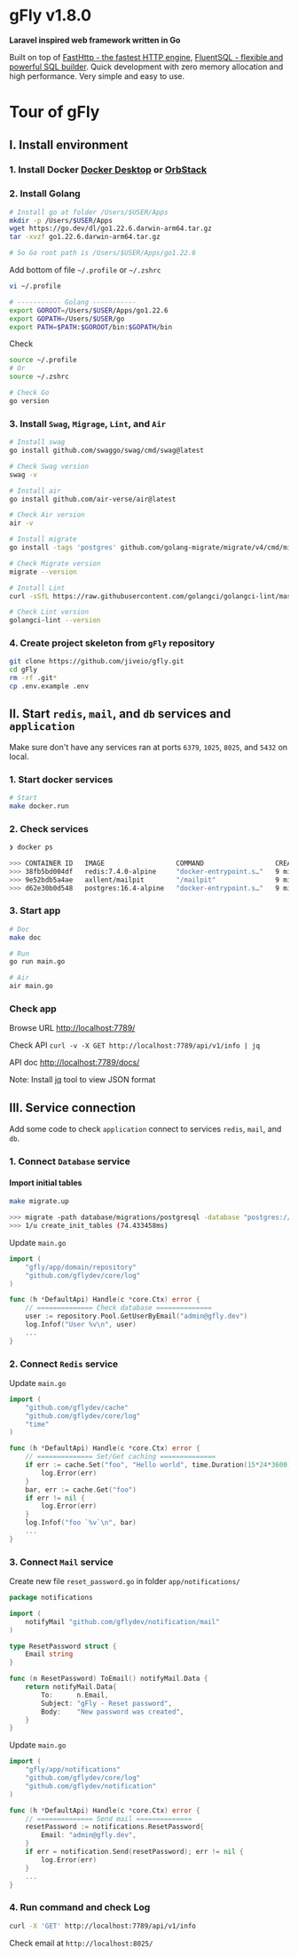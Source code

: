 # gFly v1.8.0

**Laravel inspired web framework written in Go**

Built on top of [FastHttp - the fastest HTTP engine](https://github.com/valyala/fasthttp), [FluentSQL - flexible and powerful SQL builder](https://github.com/jiveio/fluentsql). Quick development with zero memory allocation and high performance. Very simple and easy to use.

# Tour of gFly

## I. Install environment

### 1. Install Docker [Docker Desktop](https://www.docker.com/products/docker-desktop/) or [OrbStack](https://orbstack.dev/)

### 2. Install Golang
```bash
# Install go at folder /Users/$USER/Apps
mkdir -p /Users/$USER/Apps
wget https://go.dev/dl/go1.22.6.darwin-arm64.tar.gz
tar -xvzf go1.22.6.darwin-arm64.tar.gz

# So Go root path is /Users/$USER/Apps/go1.22.6
```
Add bottom of file `~/.profile` or `~/.zshrc`
```bash
vi ~/.profile

# ----------- Golang -----------
export GOROOT=/Users/$USER/Apps/go1.22.6
export GOPATH=/Users/$USER/go
export PATH=$PATH:$GOROOT/bin:$GOPATH/bin
```

Check
```bash
source ~/.profile
# Or
source ~/.zshrc

# Check Go
go version
```

### 3. Install `Swag`, `Migrage`, `Lint`, and `Air`
```bash
# Install swag
go install github.com/swaggo/swag/cmd/swag@latest

# Check Swag version
swag -v

# Install air
go install github.com/air-verse/air@latest

# Check Air version
air -v

# Install migrate
go install -tags 'postgres' github.com/golang-migrate/migrate/v4/cmd/migrate@latest

# Check Migrate version
migrate --version

# Install Lint
curl -sSfL https://raw.githubusercontent.com/golangci/golangci-lint/master/install.sh | sh -s -- -b $(go env GOPATH)/bin v1.60.3

# Check Lint version
golangci-lint --version
```

### 4. Create project skeleton from `gFly` repository
```bash
git clone https://github.com/jiveio/gfly.git
cd gFly
rm -rf .git*
cp .env.example .env
```

## II. Start `redis`, `mail`, and `db` services and `application`

Make sure don't have any services ran at ports `6379`, `1025`, `8025`, and `5432` on local. 

### 1. Start docker services
```bash
# Start
make docker.run
```
### 2. Check services
```bash
❯ docker ps

>>> CONTAINER ID   IMAGE                  COMMAND                  CREATED         STATUS                   PORTS                                                                                            NAMES
>>> 38fb5bd004df   redis:7.4.0-alpine     "docker-entrypoint.s…"   9 minutes ago   Up 9 minutes             0.0.0.0:6379->6379/tcp, :::6379->6379/tcp                                                        gfly-redis
>>> 9e52bdb5a4ae   axllent/mailpit        "/mailpit"               9 minutes ago   Up 9 minutes (healthy)   0.0.0.0:1025->1025/tcp, :::1025->1025/tcp, 0.0.0.0:8025->8025/tcp, :::8025->8025/tcp, 1110/tcp   gfly-mail
>>> d62e30b0d548   postgres:16.4-alpine   "docker-entrypoint.s…"   9 minutes ago   Up 9 minutes (healthy)   0.0.0.0:5432->5432/tcp, :::5432->5432/tcp                                                        gfly-db
```

### 3. Start app
```bash
# Doc
make doc

# Run
go run main.go

# Air
air main.go
```

### Check app

Browse URL [http://localhost:7789/](http://localhost:7789/)

Check API `curl -v -X GET http://localhost:7789/api/v1/info | jq`

API doc [http://localhost:7789/docs/](http://localhost:7789/docs/)

Note: Install [jq](https://jqlang.github.io/jq/) tool to view JSON format

## III. Service connection

Add some code to check `application` connect to services `redis`, `mail`, and `db`.

### 1. Connect `Database` service

#### Import initial tables
```bash
make migrate.up

>>> migrate -path database/migrations/postgresql -database "postgres://user:secret@localhost:5432/gfly?sslmode=disable" up
>>> 1/u create_init_tables (74.433458ms)
```

Update `main.go`
```go
import (
    "gfly/app/domain/repository"
    "github.com/gflydev/core/log"
)

func (h *DefaultApi) Handle(c *core.Ctx) error {
    // ============== Check database ==============
    user := repository.Pool.GetUserByEmail("admin@gfly.dev")
    log.Infof("User %v\n", user)
    ...
}
```

### 2. Connect `Redis` service

Update `main.go`
```go
import (
    "github.com/gflydev/cache"
    "github.com/gflydev/core/log"
    "time"
)

func (h *DefaultApi) Handle(c *core.Ctx) error {
    // ============== Set/Get caching ==============
    if err := cache.Set("foo", "Hello world", time.Duration(15*24*3600)*time.Second); err != nil {
        log.Error(err)
    }
    bar, err := cache.Get("foo")
    if err != nil {
        log.Error(err)
    }
    log.Infof("foo `%v`\n", bar)
    ...
}
```

### 3. Connect `Mail` service

Create new file `reset_password.go` in folder `app/notifications/`
```go
package notifications

import (
    notifyMail "github.com/gflydev/notification/mail"
)

type ResetPassword struct {
    Email string
}

func (n ResetPassword) ToEmail() notifyMail.Data {
    return notifyMail.Data{
        To:      n.Email,
        Subject: "gFly - Reset password",
        Body:    "New password was created",
    }
}
```

Update `main.go`
```go
import (
    "gfly/app/notifications"
    "github.com/gflydev/core/log"
    "github.com/gflydev/notification"
)

func (h *DefaultApi) Handle(c *core.Ctx) error {
    // ============== Send mail ==============
    resetPassword := notifications.ResetPassword{
        Email: "admin@gfly.dev",
    }
    if err = notification.Send(resetPassword); err != nil {
        log.Error(err)
    }
    ...
}
```

### 4. Run command and check Log
```bash
curl -X 'GET' http://localhost:7789/api/v1/info
```

Check email at `http://localhost:8025/`
